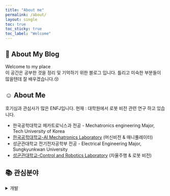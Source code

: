 ```yaml
---
title: "About me"
permalink: /about/
layout: single
toc: true
toc_sticky: true
toc_label: "Welcome"
---
```


## 🏡 About My Blog

Welcome to my place  
이 공간은 공부한 것을 정리 및 기억하기 위한 블로그 입니다.
틀리고 미숙한 부분들이 많을텐데 잘 배우겠습니다.😚

## ☺️ About Me

호기심과 관심사가 많은 ENFJ입니다.
현재 : 대학원에서 로봇 비전 관련 연구 하고 있습니다.  

* 한국공학대학교 메카트로닉스과 전공 - Mechatronics engineering Major, Tech University of Korea
* [한국공학대학교-AI Mechatronics Laboratory](http://aml.tukorea.ac.kr) (머신비전 & 매니퓰레이터)
* 성균관대학교 전기전자공학부 전공 - Electrical Engineering Major, Sungkyunkwan University
* [성균관대학교-Control and Robotics Laboratory](https://iconlab.skku.edu/cnrlab/index.do) (자율주행 & 로봇 비전)

## 📚 관심분야
<details>
<summary>개발</summary>
<div markdown="1">

   |분야|세부관심|
   |--|--|
   |로봇|머신비전|
   |AI|컴퓨터비전, LLM, reinforcement learning|

</div>
</details>